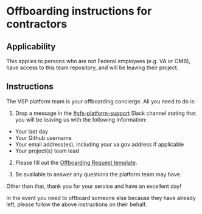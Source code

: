 # Offboarding instructions for contractors

## Applicability
This applies to persons who are not Federal employees (e.g. VA or OMB), have access to this team repository, and will be leaving their project.

## Instructions
The VSP platform team is your offboarding concierge. All you need to do is:

1. Drop a message in the [#vfs-platform-support](https://dsva.slack.com/messages/CBU0KDSB1) Slack channel stating that you will be leaving us with the following information:
- Your last day
- Your Github username
- Your email address(es), including your va.gov address if applicable
- Your project(s) team lead

2. Please fill out the [Offboarding Request template](https://github.com/department-of-veterans-affairs/va.gov-team/issues/new?assignees=&labels=vsp-product-support%2C+operations%2C+Offboarding%2C+analytics-insights&template=offboarding-request.md&title=Offboarding+of+%5Bindividual%5D).

3. Be available to answer any questions the platform team may have.

Other than that, thank you for your service and have an excellent day!

In the event you need to offboard someone else because they have already left, please follow the above instructions on their behalf.

